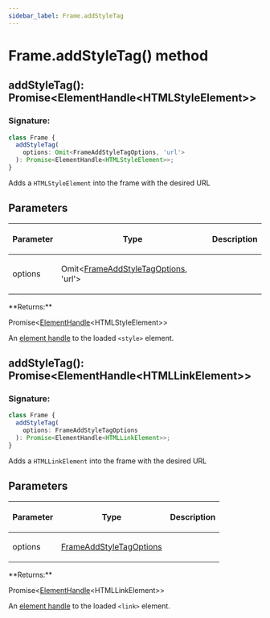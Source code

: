 ```yaml
---
sidebar_label: Frame.addStyleTag
---
```


# Frame.addStyleTag() method

<h2 id="overload-0">addStyleTag(): Promise&lt;ElementHandle&lt;HTMLStyleElement&gt;&gt;</h2>

### Signature:

```typescript
class Frame {
  addStyleTag(
    options: Omit<FrameAddStyleTagOptions, 'url'>
  ): Promise<ElementHandle<HTMLStyleElement>>;
}
```

Adds a `HTMLStyleElement` into the frame with the desired URL

## Parameters

<table><thead><tr><th>

Parameter

</th><th>

Type

</th><th>

Description

</th></tr></thead>
<tbody><tr><td>

options

</td><td>

Omit&lt;[FrameAddStyleTagOptions](./puppeteer.frameaddstyletagoptions.md), 'url'&gt;

</td><td>

</td></tr>
</tbody></table>
**Returns:**

Promise&lt;[ElementHandle](./puppeteer.elementhandle.md)&lt;HTMLStyleElement&gt;&gt;

An [element handle](./puppeteer.elementhandle.md) to the loaded `<style>` element.

<h2 id="overload-1">addStyleTag(): Promise&lt;ElementHandle&lt;HTMLLinkElement&gt;&gt;</h2>

### Signature:

```typescript
class Frame {
  addStyleTag(
    options: FrameAddStyleTagOptions
  ): Promise<ElementHandle<HTMLLinkElement>>;
}
```

Adds a `HTMLLinkElement` into the frame with the desired URL

## Parameters

<table><thead><tr><th>

Parameter

</th><th>

Type

</th><th>

Description

</th></tr></thead>
<tbody><tr><td>

options

</td><td>

[FrameAddStyleTagOptions](./puppeteer.frameaddstyletagoptions.md)

</td><td>

</td></tr>
</tbody></table>
**Returns:**

Promise&lt;[ElementHandle](./puppeteer.elementhandle.md)&lt;HTMLLinkElement&gt;&gt;

An [element handle](./puppeteer.elementhandle.md) to the loaded `<link>` element.
